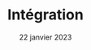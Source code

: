 ---
layout: post
title: 'Intégration'
caption: Pérennisez et sécurisez vos sites vitrines ou fonctionnels
description: >
  Le bon choix des différents outils/environnements de développements favorise le succès et la pérennité de vos projets web. cela impacte directement l'UX et la sécurité des données. Que ça soit pour un site vitrine ou e-commerce, privilégiez la compatibiité entre les différentes technologies choisies afin d'optimiser les performances du site ou de l'application, telles que la vitesse de chargement, la réponse aux requêtes et la capacité à gérer des charges élevées de trafic.
date: 22 janvier 2023
image: 
  path: /assets/img/services/cover-integration-2.jpg
  srcset: 
    1920w: /assets/img/services/cover-integration@0,5x-2.jpg
    960w:  /assets/img/services/cover-integration@0,25x-2.jpg

links:
  - title: Plus d'informations
    url: /contact
accent_color: '#4fb1ba'
accent_image:
theme_color: '#193747'
sitemap: false
---